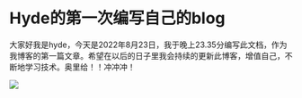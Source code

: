 # Hyde的第一次编写自己的blog

大家好我是hyde，今天是2022年8月23日，我于晚上23.35分编写此文档，作为我博客的第一篇文章。希望在以后的日子里我会持续的更新此博客，增值自己，不断地学习技术。奥里给！！冲冲冲！

![](https://p1.ssl.qhmsg.com/t018665dbbf4ca0f47b.jpg)
